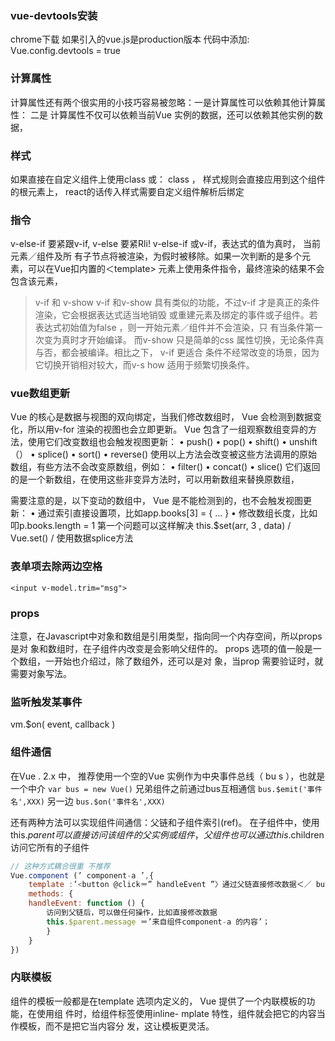 ### vue-devtools安装
chrome下载  如果引入的vue.js是production版本  代码中添加: Vue.config.devtools = true

### 计算属性
计算属性还有两个很实用的小技巧容易被忽略：一是计算属性可以依赖其他计算属性： 二是
计算属性不仅可以依赖当前Vue 实例的数据，还可以依赖其他实例的数据，

### 样式
如果直接在自定义组件上使用class 或： class ， 样式规则会直接应用到这个组件的根元素上，
react的话传入样式需要自定义组件解析后绑定

### 指令
v-else-if 要紧跟v-if, v-else 要紧Rli! v-else-if 或v-if，表达式的值为真时， 当前元素／组件及所
有子节点将被渲染，为假时被移除。如果一次判断的是多个元素，可以在Vue扣内置的＜template>
元素上使用条件指令，最终渲染的结果不会包含该元素，

> v-if 和 v-show
v-if 和v-show 具有类似的功能，不过v-if 才是真正的条件渲染，它会根据表达式适当地销毁
或重建元素及绑定的事件或子组件。若表达式初始值为false ，则一开始元素／组件并不会渲染，只
有当条件第一次变为真时才开始编译。
而v-show 只是简单的css 属性切换，无论条件真与否，都会被编译。相比之下， v-if 更适合
条件不经常改变的场景，因为它切换开销相对较大，而v-s how 适用于频繁切换条件。

### vue数组更新
Vue 的核心是数据与视图的双向绑定，当我们修改数组时， Vue 会检测到数据变化，所以用v-for 渲染的视图也会立即更新。
Vue 包含了一组观察数组变异的方法，使用它们改变数组也会触发视图更新：
• push()
• pop()
• shift()
• unshift（）
• splice()
• sort()
• reverse()
使用以上方法会改变被这些方法调用的原始数组，有些方法不会改变原数组，例如：
• filter()
• concat()
• slice()
它们返回的是一个新数组，在使用这些非变异方法时，可以用新数组来替换原数组，

需要注意的是，以下变动的数组中， Vue 是不能检测到的，也不会触发视图更新：
• 通过索引直接设置项，比如app.books[3] = { ... }
• 修改数组长度，比如叩p.books.length = 1
第一个问题可以这样解决
this.$set(arr, 3 , data) / Vue.set() / 使用数据splice方法

### 表单项去除两边空格
`<input v-model.trim="msg">`

### props
注意，在Javascript中对象和数组是引用类型，指向同一个内存空间，所以props 是对
象和数组时，在子组件内改变是会影响父纽件的。
props 选项的值一般是一个数组，一开始也介绍过，除了数组外，还可以是对
象，当prop 需要验证时，就需要对象写法。

### 监听触发某事件
vm.$on( event, callback )
### 组件通信
在Vue . 2.x 中， 推荐使用一个空的Vue 实例作为中央事件总线（ bu s ），也就是一个中介
`var bus = new Vue()`
兄弟组件之前通过bus互相通信  `bus.$emit('事件名',XXX)` 另一边 `bus.$on('事件名',XXX)`

还有两种方法可以实现组件间通信：父链和子组件索引(ref)。
在子组件中，使用this.$parent 可以直接访问该组件的父实例或组件，父组件也可以通过
this.$children 访问它所有的子组件

```javascript
// 这种方式耦合很重 不推荐
Vue.component (’ component-a ’,{
    template :’<button @click＝” handleEvent ”〉通过父链直接修改数据＜／ button ＞’，
    methods: {
    handleEvent: function () {
        访问到父链后，可以做任何操作，比如直接修改数据
        this.$parent.message ＝’来自组件component-a 的内容’；
        }
    }
})
```

### 内联模板
组件的模板一般都是在template 选项内定义的， Vue 提供了一个内联模板的功能，在使用组
件时，给组件标签使用inline- mplate 特性，组件就会把它的内容当作模板，而不是把它当内容分
发，这让模板更灵活。
